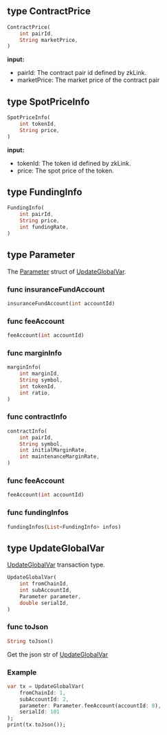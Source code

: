 ## type ContractPrice

```dart
ContractPrice(
    int pairId,
    String marketPrice,
)
```

**input:**
* pairId: The contract pair id defined by zkLink.
* marketPrice: The market price of the contract pair

## type SpotPriceInfo

```dart
SpotPriceInfo(
    int tokenId,
    String price,
)
```

**input:**
* tokenId: The token id defined by zkLink.
* price: The spot price of the token.

## type FundingInfo

```dart
FundingInfo(
    int pairId,
    String price,
	int fundingRate,
)
```

## type Parameter
The [Parameter](../../../api-and-sdk/data-types/transaction/update_global_var.md) struct of [UpdateGlobalVar](#type-UpdateGlobalVar).

### func insuranceFundAccount

```dart
insuranceFundAccount(int accountId)
```

### func feeAccount

```dart
feeAccount(int accountId)
```

### func marginInfo

```dart
marginInfo(
	int marginId,
	String symbol,
	int tokenId,
	int ratio,
)
```

### func contractInfo

```dart
contractInfo(
	int pairId,
    String symbol,
	int initialMarginRate,
	int maintenanceMarginRate,
)
```

### func feeAccount

```dart
feeAccount(int accountId)
```

### func fundingInfos

```dart
fundingInfos(List<FundingInfo> infos)
```

## type UpdateGlobalVar
[UpdateGlobalVar](../../../api-and-sdk/data-types/transaction/update_global_var.md) transaction type.

```dart
UpdateGlobalVar(
    int fromChainId,
	int subAccountId,
	Parameter parameter,
	double serialId,
)
```

### func toJson

```dart
String toJson()
```

Get the json str of [UpdateGlobalVar](#type-UpdateGlobalVar)

### Example
```dart
var tx = UpdateGlobalVar(
	fromChainId: 1,
	subAccountId: 2,
	parameter: Parameter.feeAccount(accountId: 8),
	serialId: 101
);
print(tx.toJson());
```